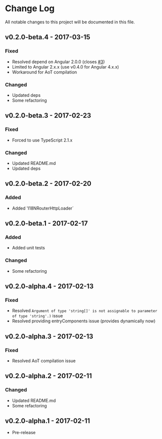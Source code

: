 # Change Log
All notable changes to this project will be documented in this file.

## v0.2.0-beta.4 - 2017-03-15
### Fixed
- Resolved depend on Angular 2.0.0 (closes [#3](https://github.com/nglibs/i18n-router/issues/3))
- Limited to Angular 2.x.x (use v0.4.0 for Angular 4.x.x)
- Workaround for AoT compilation

### Changed
- Updated deps
- Some refactoring

## v0.2.0-beta.3 - 2017-02-23
### Fixed
- Forced to use TypeScript 2.1.x

### Changed
- Updated README.md
- Updated deps

## v0.2.0-beta.2 - 2017-02-20
### Added
- Added 'I18NRouterHttpLoader`

## v0.2.0-beta.1 - 2017-02-17
### Added
- Added unit tests

### Changed
- Some refactoring

## v0.2.0-alpha.4 - 2017-02-13
### Fixed
- Resolved `Argument of type 'string[]' is not assignable to parameter of type 'string'.)` issue
- Resolved providing entryComponents issue (provides dynamically now)

## v0.2.0-alpha.3 - 2017-02-13
### Fixed
- Resolved AoT compilation issue

## v0.2.0-alpha.2 - 2017-02-11
### Changed
- Updated README.md
- Some refactoring

## v0.2.0-alpha.1 - 2017-02-11
- Pre-release
